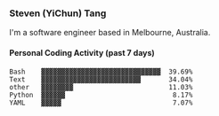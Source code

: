 ### Steven (YiChun) Tang

I'm a software engineer based in Melbourne, Australia.

#### Personal Coding Activity (past 7 days)
```
Bash    ▓▓▓▓▓▓▓▓▓▓▓▓▓▓▓▓▓▓▓▓▓▓▓▓▓▓▓▓▓▓  39.69%
Text    ▓▓▓▓▓▓▓▓▓▓▓▓▓▓▓▓▓▓▓▓▓▓▓▓▓       34.04%
other   ▓▓▓▓▓▓▓▓                        11.03%
Python  ▓▓▓▓▓▓                           8.17%
YAML    ▓▓▓▓▓                            7.07%
```
